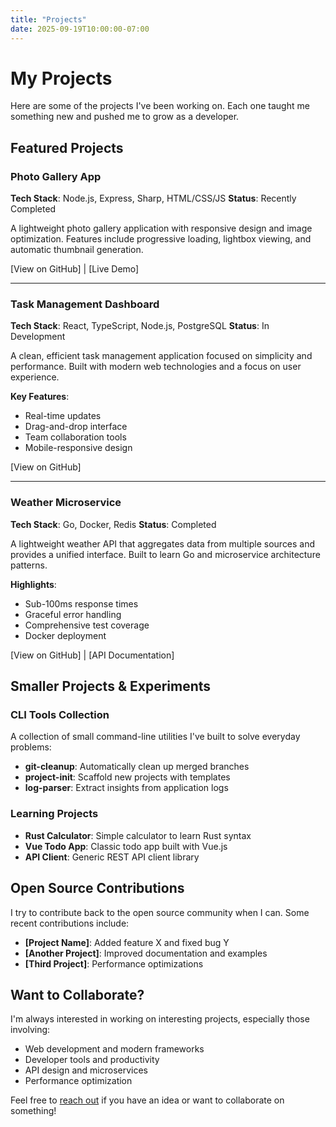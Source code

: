 ```yaml
---
title: "Projects"
date: 2025-09-19T10:00:00-07:00
---
```


# My Projects

Here are some of the projects I've been working on. Each one taught me something new and pushed me to grow as a developer.

## Featured Projects

### Photo Gallery App
**Tech Stack**: Node.js, Express, Sharp, HTML/CSS/JS
**Status**: Recently Completed

A lightweight photo gallery application with responsive design and image optimization. Features include progressive loading, lightbox viewing, and automatic thumbnail generation.

[View on GitHub] | [Live Demo]

---

### Task Management Dashboard
**Tech Stack**: React, TypeScript, Node.js, PostgreSQL
**Status**: In Development

A clean, efficient task management application focused on simplicity and performance. Built with modern web technologies and a focus on user experience.

**Key Features**:
- Real-time updates
- Drag-and-drop interface
- Team collaboration tools
- Mobile-responsive design

[View on GitHub]

---

### Weather Microservice
**Tech Stack**: Go, Docker, Redis
**Status**: Completed

A lightweight weather API that aggregates data from multiple sources and provides a unified interface. Built to learn Go and microservice architecture patterns.

**Highlights**:
- Sub-100ms response times
- Graceful error handling
- Comprehensive test coverage
- Docker deployment

[View on GitHub] | [API Documentation]

## Smaller Projects & Experiments

### CLI Tools Collection
A collection of small command-line utilities I've built to solve everyday problems:
- **git-cleanup**: Automatically clean up merged branches
- **project-init**: Scaffold new projects with templates
- **log-parser**: Extract insights from application logs

### Learning Projects
- **Rust Calculator**: Simple calculator to learn Rust syntax
- **Vue Todo App**: Classic todo app built with Vue.js
- **API Client**: Generic REST API client library

## Open Source Contributions

I try to contribute back to the open source community when I can. Some recent contributions include:

- **[Project Name]**: Added feature X and fixed bug Y
- **[Another Project]**: Improved documentation and examples
- **[Third Project]**: Performance optimizations

## Want to Collaborate?

I'm always interested in working on interesting projects, especially those involving:
- Web development and modern frameworks
- Developer tools and productivity
- API design and microservices
- Performance optimization

Feel free to [reach out](/contact) if you have an idea or want to collaborate on something!